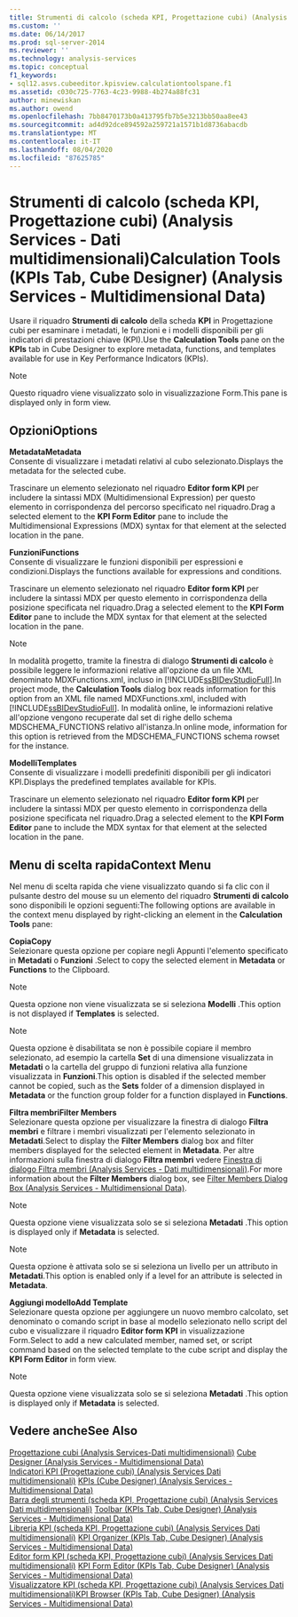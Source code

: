 ```yaml
---
title: Strumenti di calcolo (scheda KPI, Progettazione cubi) (Analysis Services-Dati multidimensionali) | Microsoft Docs
ms.custom: ''
ms.date: 06/14/2017
ms.prod: sql-server-2014
ms.reviewer: ''
ms.technology: analysis-services
ms.topic: conceptual
f1_keywords:
- sql12.asvs.cubeeditor.kpisview.calculationtoolspane.f1
ms.assetid: c030c725-7763-4c23-9988-4b274a88fc31
author: minewiskan
ms.author: owend
ms.openlocfilehash: 7bb8470173b0a413795fb7b5e3213bb50aa8ee43
ms.sourcegitcommit: ad4d92dce894592a259721a1571b1d8736abacdb
ms.translationtype: MT
ms.contentlocale: it-IT
ms.lasthandoff: 08/04/2020
ms.locfileid: "87625785"
---
```

# <a name="calculation-tools-kpis-tab-cube-designer-analysis-services---multidimensional-data"></a><span data-ttu-id="38d8b-102">Strumenti di calcolo (scheda KPI, Progettazione cubi) (Analysis Services - Dati multidimensionali)</span><span class="sxs-lookup"><span data-stu-id="38d8b-102">Calculation Tools (KPIs Tab, Cube Designer) (Analysis Services - Multidimensional Data)</span></span>
  <span data-ttu-id="38d8b-103">Usare il riquadro **Strumenti di calcolo** della scheda **KPI** in Progettazione cubi per esaminare i metadati, le funzioni e i modelli disponibili per gli indicatori di prestazioni chiave (KPI).</span><span class="sxs-lookup"><span data-stu-id="38d8b-103">Use the **Calculation Tools** pane on the **KPIs** tab in Cube Designer to explore metadata, functions, and templates available for use in Key Performance Indicators (KPIs).</span></span>  
  
> [!NOTE]  
>  <span data-ttu-id="38d8b-104">Questo riquadro viene visualizzato solo in visualizzazione Form.</span><span class="sxs-lookup"><span data-stu-id="38d8b-104">This pane is displayed only in form view.</span></span>  
  
## <a name="options"></a><span data-ttu-id="38d8b-105">Opzioni</span><span class="sxs-lookup"><span data-stu-id="38d8b-105">Options</span></span>  
 <span data-ttu-id="38d8b-106">**Metadata**</span><span class="sxs-lookup"><span data-stu-id="38d8b-106">**Metadata**</span></span>  
 <span data-ttu-id="38d8b-107">Consente di visualizzare i metadati relativi al cubo selezionato.</span><span class="sxs-lookup"><span data-stu-id="38d8b-107">Displays the metadata for the selected cube.</span></span>  
  
 <span data-ttu-id="38d8b-108">Trascinare un elemento selezionato nel riquadro **Editor form KPI** per includere la sintassi MDX (Multidimensional Expression) per questo elemento in corrispondenza del percorso specificato nel riquadro.</span><span class="sxs-lookup"><span data-stu-id="38d8b-108">Drag a selected element to the **KPI Form Editor** pane to include the Multidimensional Expressions (MDX) syntax for that element at the selected location in the pane.</span></span>  
  
 <span data-ttu-id="38d8b-109">**Funzioni**</span><span class="sxs-lookup"><span data-stu-id="38d8b-109">**Functions**</span></span>  
 <span data-ttu-id="38d8b-110">Consente di visualizzare le funzioni disponibili per espressioni e condizioni.</span><span class="sxs-lookup"><span data-stu-id="38d8b-110">Displays the functions available for expressions and conditions.</span></span>  
  
 <span data-ttu-id="38d8b-111">Trascinare un elemento selezionato nel riquadro **Editor form KPI** per includere la sintassi MDX per questo elemento in corrispondenza della posizione specificata nel riquadro.</span><span class="sxs-lookup"><span data-stu-id="38d8b-111">Drag a selected element to the **KPI Form Editor** pane to include the MDX syntax for that element at the selected location in the pane.</span></span>  
  
> [!NOTE]  
>  <span data-ttu-id="38d8b-112">In modalità progetto, tramite la finestra di dialogo **Strumenti di calcolo** è possibile leggere le informazioni relative all'opzione da un file XML denominato MDXFunctions.xml, incluso in [!INCLUDE[ssBIDevStudioFull](../includes/ssbidevstudiofull-md.md)].</span><span class="sxs-lookup"><span data-stu-id="38d8b-112">In project mode, the **Calculation Tools** dialog box reads information for this option from an XML file named MDXFunctions.xml, included with [!INCLUDE[ssBIDevStudioFull](../includes/ssbidevstudiofull-md.md)].</span></span> <span data-ttu-id="38d8b-113">In modalità online, le informazioni relative all'opzione vengono recuperate dal set di righe dello schema MDSCHEMA_FUNCTIONS relativo all'istanza.</span><span class="sxs-lookup"><span data-stu-id="38d8b-113">In online mode, information for this option is retrieved from the MDSCHEMA_FUNCTIONS schema rowset for the instance.</span></span>  
  
 <span data-ttu-id="38d8b-114">**Modelli**</span><span class="sxs-lookup"><span data-stu-id="38d8b-114">**Templates**</span></span>  
 <span data-ttu-id="38d8b-115">Consente di visualizzare i modelli predefiniti disponibili per gli indicatori KPI.</span><span class="sxs-lookup"><span data-stu-id="38d8b-115">Displays the predefined templates available for KPIs.</span></span>  
  
 <span data-ttu-id="38d8b-116">Trascinare un elemento selezionato nel riquadro **Editor form KPI** per includere la sintassi MDX per questo elemento in corrispondenza della posizione specificata nel riquadro.</span><span class="sxs-lookup"><span data-stu-id="38d8b-116">Drag a selected element to the **KPI Form Editor** pane to include the MDX syntax for that element at the selected location in the pane.</span></span>  
  
## <a name="context-menu"></a><span data-ttu-id="38d8b-117">Menu di scelta rapida</span><span class="sxs-lookup"><span data-stu-id="38d8b-117">Context Menu</span></span>  
 <span data-ttu-id="38d8b-118">Nel menu di scelta rapida che viene visualizzato quando si fa clic con il pulsante destro del mouse su un elemento del riquadro **Strumenti di calcolo** sono disponibili le opzioni seguenti:</span><span class="sxs-lookup"><span data-stu-id="38d8b-118">The following options are available in the context menu displayed by right-clicking an element in the **Calculation Tools** pane:</span></span>  
  
 <span data-ttu-id="38d8b-119">**Copia**</span><span class="sxs-lookup"><span data-stu-id="38d8b-119">**Copy**</span></span>  
 <span data-ttu-id="38d8b-120">Selezionare questa opzione per copiare negli Appunti l'elemento specificato in **Metadati** o **Funzioni** .</span><span class="sxs-lookup"><span data-stu-id="38d8b-120">Select to copy the selected element in **Metadata** or **Functions** to the Clipboard.</span></span>  
  
> [!NOTE]  
>  <span data-ttu-id="38d8b-121"> Questa opzione non viene visualizzata se si seleziona **Modelli** .</span><span class="sxs-lookup"><span data-stu-id="38d8b-121">This option is not displayed if **Templates** is selected.</span></span>  
  
> [!NOTE]  
>  <span data-ttu-id="38d8b-122"> Questa opzione è disabilitata se non è possibile copiare il membro selezionato, ad esempio la cartella **Set** di una dimensione visualizzata in **Metadati** o la cartella del gruppo di funzioni relativa alla funzione visualizzata in **Funzioni**.</span><span class="sxs-lookup"><span data-stu-id="38d8b-122">This option is disabled if the selected member cannot be copied, such as the **Sets** folder of a dimension displayed in **Metadata** or the function group folder for a function displayed in **Functions**.</span></span>  
  
 <span data-ttu-id="38d8b-123">**Filtra membri**</span><span class="sxs-lookup"><span data-stu-id="38d8b-123">**Filter Members**</span></span>  
 <span data-ttu-id="38d8b-124">Selezionare questa opzione per visualizzare la finestra di dialogo **Filtra membri** e filtrare i membri visualizzati per l'elemento selezionato in **Metadati**.</span><span class="sxs-lookup"><span data-stu-id="38d8b-124">Select to display the **Filter Members** dialog box and filter members displayed for the selected element in **Metadata**.</span></span> <span data-ttu-id="38d8b-125">Per altre informazioni sulla finestra di dialogo **Filtra membri** vedere [Finestra di dialogo Filtra membri &#40;Analysis Services - Dati multidimensionali&#41;](filter-members-dialog-box-analysis-services-multidimensional-data.md).</span><span class="sxs-lookup"><span data-stu-id="38d8b-125">For more information about the **Filter Members** dialog box, see [Filter Members Dialog Box &#40;Analysis Services - Multidimensional Data&#41;](filter-members-dialog-box-analysis-services-multidimensional-data.md).</span></span>  
  
> [!NOTE]  
>  <span data-ttu-id="38d8b-126"> Questa opzione viene visualizzata solo se si seleziona **Metadati** .</span><span class="sxs-lookup"><span data-stu-id="38d8b-126">This option is displayed only if **Metadata** is selected.</span></span>  
  
> [!NOTE]  
>  <span data-ttu-id="38d8b-127"> Questa opzione è attivata solo se si seleziona un livello per un attributo in **Metadati**.</span><span class="sxs-lookup"><span data-stu-id="38d8b-127">This option is enabled only if a level for an attribute is selected in **Metadata**.</span></span>  
  
 <span data-ttu-id="38d8b-128">**Aggiungi modello**</span><span class="sxs-lookup"><span data-stu-id="38d8b-128">**Add Template**</span></span>  
 <span data-ttu-id="38d8b-129">Selezionare questa opzione per aggiungere un nuovo membro calcolato, set denominato o comando script in base al modello selezionato nello script del cubo e visualizzare il riquadro **Editor form KPI** in visualizzazione Form.</span><span class="sxs-lookup"><span data-stu-id="38d8b-129">Select to add a new calculated member, named set, or script command based on the selected template to the cube script and display the **KPI Form Editor** in form view.</span></span>  
  
> [!NOTE]  
>  <span data-ttu-id="38d8b-130"> Questa opzione viene visualizzata solo se si seleziona **Metadati** .</span><span class="sxs-lookup"><span data-stu-id="38d8b-130">This option is displayed only if **Metadata** is selected.</span></span>  
  
## <a name="see-also"></a><span data-ttu-id="38d8b-131">Vedere anche</span><span class="sxs-lookup"><span data-stu-id="38d8b-131">See Also</span></span>  
 <span data-ttu-id="38d8b-132">[Progettazione cubi &#40;Analysis Services-Dati multidimensionali&#41;](cube-designer-analysis-services-multidimensional-data.md) </span><span class="sxs-lookup"><span data-stu-id="38d8b-132">[Cube Designer &#40;Analysis Services - Multidimensional Data&#41;](cube-designer-analysis-services-multidimensional-data.md) </span></span>  
 <span data-ttu-id="38d8b-133">[Indicatori KPI &#40;Progettazione cubi&#41; &#40;Analysis Services Dati multidimensionali&#41;](kpis-cube-designer-analysis-services-multidimensional-data.md) </span><span class="sxs-lookup"><span data-stu-id="38d8b-133">[KPIs &#40;Cube Designer&#41; &#40;Analysis Services - Multidimensional Data&#41;](kpis-cube-designer-analysis-services-multidimensional-data.md) </span></span>  
 <span data-ttu-id="38d8b-134">[Barra degli strumenti &#40;scheda KPI, Progettazione cubi&#41; &#40;Analysis Services Dati multidimensionali&#41;](toolbar-kpis-tab-cube-designer-analysis-services-multidimensional-data.md) </span><span class="sxs-lookup"><span data-stu-id="38d8b-134">[Toolbar &#40;KPIs Tab, Cube Designer&#41; &#40;Analysis Services - Multidimensional Data&#41;](toolbar-kpis-tab-cube-designer-analysis-services-multidimensional-data.md) </span></span>  
 <span data-ttu-id="38d8b-135">[Libreria KPI &#40;scheda KPI, Progettazione cubi&#41; &#40;Analysis Services Dati multidimensionali&#41;](kpi-organizer-kpis-tab-cube-designer-analysis-services-multidimensional-data.md) </span><span class="sxs-lookup"><span data-stu-id="38d8b-135">[KPI Organizer &#40;KPIs Tab, Cube Designer&#41; &#40;Analysis Services - Multidimensional Data&#41;](kpi-organizer-kpis-tab-cube-designer-analysis-services-multidimensional-data.md) </span></span>  
 <span data-ttu-id="38d8b-136">[Editor form KPI &#40;scheda KPI, Progettazione cubi&#41; &#40;Analysis Services Dati multidimensionali&#41;](kpi-form-editor-kpis-tab-cube-designer-analysis-services-multidimensional-data.md) </span><span class="sxs-lookup"><span data-stu-id="38d8b-136">[KPI Form Editor &#40;KPIs Tab, Cube Designer&#41; &#40;Analysis Services - Multidimensional Data&#41;](kpi-form-editor-kpis-tab-cube-designer-analysis-services-multidimensional-data.md) </span></span>  
 [<span data-ttu-id="38d8b-137">Visualizzatore KPI &#40;scheda KPI, Progettazione cubi&#41; &#40;Analysis Services Dati multidimensionali&#41;</span><span class="sxs-lookup"><span data-stu-id="38d8b-137">KPI Browser &#40;KPIs Tab, Cube Designer&#41; &#40;Analysis Services - Multidimensional Data&#41;</span></span>](kpi-browser-kpis-tab-cube-designer-analysis-services-multidimensional-data.md)  
  
  
